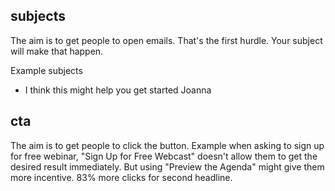 ## subjects

The aim is to get people to open emails. That's the first hurdle. Your subject will make that happen.

Example subjects

- I think this might help you get started Joanna

## cta

The aim is to get people to click the button. Example when asking to sign up for free webinar, "Sign Up for Free Webcast" doesn't allow them to get the desired result immediately. But using "Preview the Agenda" might give them more incentive. 83% more clicks for second headline.

